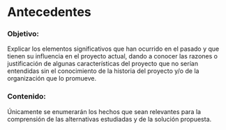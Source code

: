 # Antecedentes

### Objetivo: 
Explicar los elementos significativos que han ocurrido en el pasado y que tienen su influencia en el proyecto actual, dando a conocer las razones o justificación de algunas características del proyecto que no serían entendidas sin el conocimiento de la historia del proyecto y/o de la organización que lo promueve.

### Contenido: 
Únicamente se enumerarán los hechos que sean relevantes para la comprensión de las alternativas estudiadas y de la solución propuesta.

